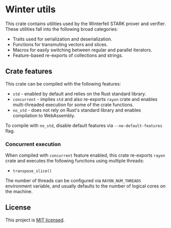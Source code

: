 # Winter utils
This crate contains utilities used by the Winterfell STARK prover and verifier. These utilities fall into the following broad categories:

* Traits used for serialization and deserialization.
* Functions for transmuting vectors and slices.
* Macros for easily switching between regular and parallel iterators.
* Feature-based re-exports of collections and strings.

## Crate features
This crate can be compiled with the following features:

* `std` - enabled by default and relies on the Rust standard library.
* `concurrent` - implies `std` and also re-exports `rayon` crate and enables multi-threaded execution for some of the crate functions.
* `no_std` - does not rely on Rust's standard library and enables compilation to WebAssembly.

To compile with `no_std`, disable default features via `--no-default-features` flag.

### Concurrent execution

When compiled with `concurrent` feature enabled, this crate re-exports `rayon` crate and executes the following functions using multiple threads:

* `transpose_slice()`

The number of threads can be configured via `RAYON_NUM_THREADS` environment variable, and usually defaults to the number of logical cores on the machine.

License
-------

This project is [MIT licensed](../LICENSE).